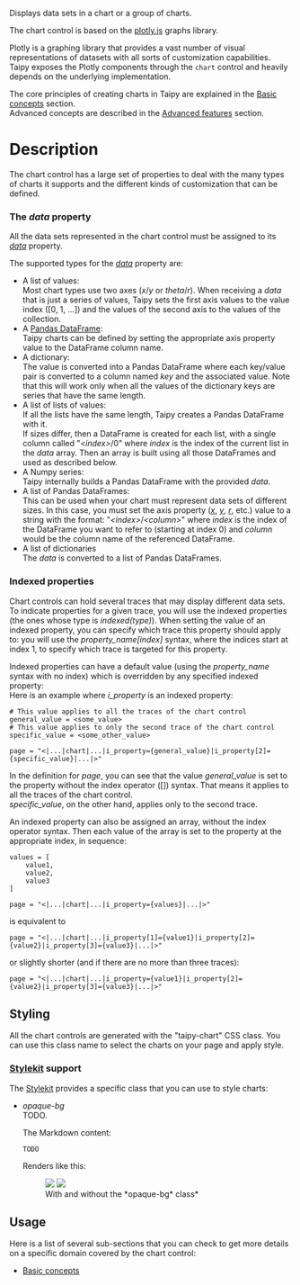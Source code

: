 Displays data sets in a chart or a group of charts.

The chart control is based on the [plotly.js](https://plotly.com/javascript/)
graphs library.

Plotly is a graphing library that provides a vast number of visual
representations of datasets with all sorts of customization capabilities. Taipy
exposes the Plotly components through the `chart` control and heavily depends on
the underlying implementation.

The core principles of creating charts in Taipy are explained in the
[Basic concepts](charts/basics.md) section.<br/>
Advanced concepts are described in the [Advanced features](charts/advanced.md) section.

# Description

The chart control has a large set of properties to deal with the many types of charts
it supports and the different kinds of customization that can be defined.

### The *data* property

All the data sets represented in the chart control must be assigned to
its [*data*](#p-data) property.

The supported types for the [*data*](#p-data) property are:

- A list of values:<br/>
    Most chart types use two axes (*x*/*y* or *theta*/*r*). When receiving a *data* that is just
    a series of values, Taipy sets the first axis values to the value index ([0, 1, ...]) and
    the values of the second axis to the values of the collection.
- A [Pandas DataFrame](https://pandas.pydata.org/docs/reference/api/pandas.DataFrame.html):<br/>
    Taipy charts can be defined by setting the appropriate axis property value to the DataFrame
    column name.
- A dictionary:<br/>
    The value is converted into a Pandas DataFrame where each key/value pair is converted
    to a column named *key* and the associated value. Note that this will work only when
    all the values of the dictionary keys are series that have the same length.
- A list of lists of values:<br/>
    If all the lists have the same length, Taipy creates a Pandas DataFrame with it.<br/>
    If sizes differ, then a DataFrame is created for each list, with a single column
    called "*&lt;index&gt;*/0" where *index* is the index of the current list in the *data*
    array. Then an array is built using all those DataFrames and used as described
    below.
- A Numpy series:<br/>
    Taipy internally builds a Pandas DataFrame with the provided *data*.
- A list of Pandas DataFrames:<br/>
    This can be used when your chart must represent data sets of different sizes. In this case,
    you must set the axis property ([*x*](#p-x), [*y*](#p-y), [*r*](#p-r), etc.) value to a string
    with the format: "*&lt;index&gt;*/*&lt;column&gt;*" where *index* is the index of the DataFrame
    you want to refer to (starting at index 0) and *column* would be the column name of the
    referenced DataFrame.
- A list of dictionaries<br/>
    The *data* is converted to a list of Pandas DataFrames.

### Indexed properties

Chart controls can hold several traces that may display different data sets.<br/>
To indicate properties for a given trace, you will use the indexed properties
(the ones whose type is *indexed(type)*). When setting the value of an indexed
property, you can specify which trace this property should apply to: you will
use the *property_name[index]* syntax, where the indices start at index 1, to
specify which trace is targeted for this property.

Indexed properties can have a default value (using the *property_name* syntax with
no index) which is overridden by any specified indexed property:<br/>
Here is an example where *i_property* is an indexed property:

```
# This value applies to all the traces of the chart control
general_value = <some_value>
# This value applies to only the second trace of the chart control
specific_value = <some_other_value>

page = "<|...|chart|...|i_property={general_value}|i_property[2]={specific_value}|...|>"
```

In the definition for *page*, you can see that the value *general_value* is set to the
property without the index operator ([]) syntax. That means it applies to all the traces
of the chart control.<br/>
*specific_value*, on the other hand, applies only to the second trace.

An indexed property can also be assigned an array, without the index operator syntax.
Then each value of the array is set to the property at the appropriate index, in sequence:

```
values = [
    value1,
    value2,
    value3
]
    
page = "<|...|chart|...|i_property={values}|...|>"
```

is equivalent to

```
page = "<|...|chart|...|i_property[1]={value1}|i_property[2]={value2}|i_property[3]={value3}|...|>"
```

or slightly shorter (and if there are no more than three traces):

```
page = "<|...|chart|...|i_property={value1}|i_property[2]={value2}|i_property[3]={value3}|...|>"
```

## Styling

All the chart controls are generated with the "taipy-chart" CSS class. You can use this class
name to select the charts on your page and apply style.

### [Stylekit](../styling/stylekit.md) support

The [Stylekit](../styling/stylekit.md) provides a specific class that you can use to style charts:

* *opaque-bg*<br/>
    TODO.

    The Markdown content: 
    ```
    TODO
    ```

    Renders like this:
    <figure>
      <img src="../chart-stylekit_opaque-bg-d.png" class="visible-dark" />
      <img src="../chart-stylekit_opaque-bg-l.png" class="visible-light"/>
      <figcaption>With and without the *opaque-bg* class*</figcaption>
    </figure>

## Usage

Here is a list of several sub-sections that you can check to get more details on a specific
domain covered by the chart control:

- [Basic concepts](charts/basics.md)
